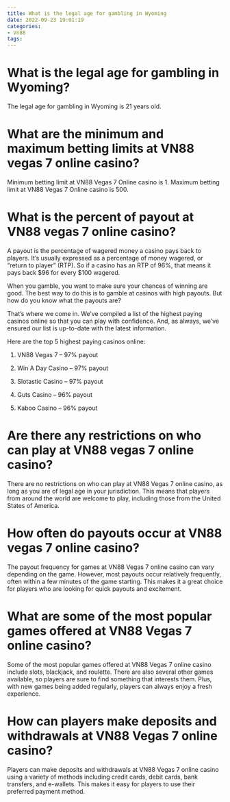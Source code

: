 ```yaml
---
title: What is the legal age for gambling in Wyoming
date: 2022-09-23 19:01:19
categories:
- Vn88
tags:
---
```



#  What is the legal age for gambling in Wyoming?

The legal age for gambling in Wyoming is 21 years old.

#  What are the minimum and maximum betting limits at VN88 vegas 7 online casino?

Minimum betting limit at VN88 Vegas 7 Online casino is 1. Maximum betting limit at VN88 Vegas 7 Online casino is 500.

#  What is the percent of payout at VN88 vegas 7 online casino?

A payout is the percentage of wagered money a casino pays back to players. It’s usually expressed as a percentage of money wagered, or “return to player” (RTP). So if a casino has an RTP of 96%, that means it pays back $96 for every $100 wagered.

When you gamble, you want to make sure your chances of winning are good. The best way to do this is to gamble at casinos with high payouts. But how do you know what the payouts are?

That’s where we come in. We’ve compiled a list of the highest paying casinos online so that you can play with confidence. And, as always, we’ve ensured our list is up-to-date with the latest information.

Here are the top 5 highest paying casinos online:

1. VN88 Vegas 7 – 97% payout

2. Win A Day Casino – 97% payout

3. Slotastic Casino – 97% payout

4. Guts Casino – 96% payout

5. Kaboo Casino – 96% payout

#  Are there any restrictions on who can play at VN88 vegas 7 online casino?

There are no restrictions on who can play at VN88 Vegas 7 online casino, as long as you are of legal age in your jurisdiction. This means that players from around the world are welcome to play, including those from the United States of America.

#  How often do payouts occur at VN88 vegas 7 online casino?

The payout frequency for games at VN88 Vegas 7 online casino can vary depending on the game. However, most payouts occur relatively frequently, often within a few minutes of the game starting. This makes it a great choice for players who are looking for quick payouts and excitement.

# What are some of the most popular games offered at VN88 Vegas 7 online casino?

Some of the most popular games offered at VN88 Vegas 7 online casino include slots, blackjack, and roulette. There are also several other games available, so players are sure to find something that interests them. Plus, with new games being added regularly, players can always enjoy a fresh experience.

# How can players make deposits and withdrawals at VN88 Vegas 7 online casino?

Players can make deposits and withdrawals at VN88 Vegas 7 online casino using a variety of methods including credit cards, debit cards, bank transfers, and e-wallets. This makes it easy for players to use their preferred payment method.